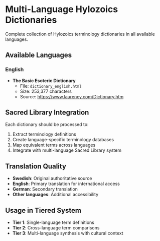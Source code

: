 # Multi-Language Hylozoics Dictionaries

Complete collection of Hylozoics terminology dictionaries in all available languages.

## Available Languages

### English
- **The Basic Esoteric Dictionary**
  - File: `dictionary_english.html`
  - Size: 253,377 characters
  - Source: https://www.laurency.com/Dictionary.htm

## Sacred Library Integration

Each dictionary should be processed to:
1. Extract terminology definitions
2. Create language-specific terminology databases
3. Map equivalent terms across languages
4. Integrate with multi-language Sacred Library system

## Translation Quality

- **Swedish**: Original authoritative source
- **English**: Primary translation for international access
- **German**: Secondary translation
- **Other languages**: Additional accessibility

## Usage in Tiered System

- **Tier 1**: Single-language term definitions
- **Tier 2**: Cross-language term comparisons
- **Tier 3**: Multi-language synthesis with cultural context
